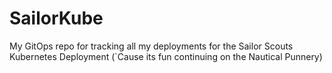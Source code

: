 # SailorKube
My GitOps repo for tracking all my deployments for the Sailor Scouts Kubernetes Deployment (`Cause its fun continuing on the Nautical Punnery)
